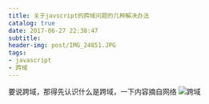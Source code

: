 ```yaml
---
title: 关于javscript的跨域问题的几种解决办法
catalog: true
date: 2017-06-27 22:38:47
subtitle:
header-img: post/IMG_24851.JPG
tags:
- javascript
- 跨域
---
```


要说跨域，那得先认识什么是跨域，一下内容摘自网络
![跨域](20170627224652.jpg)
